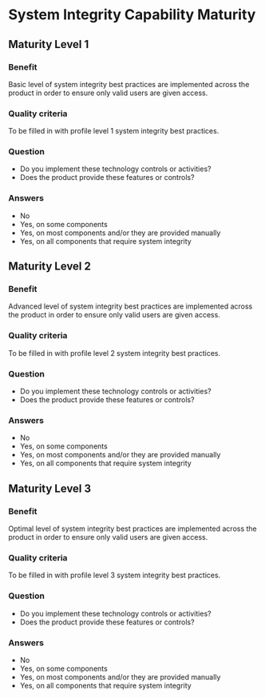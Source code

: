 # System Integrity Capability Maturity

## Maturity Level 1

### Benefit

Basic level of system integrity best practices are implemented across the product in order to ensure only valid users are given access.

### Quality criteria

To be filled in with profile level 1 system integrity best practices.

### Question

- Do you implement these technology controls or activities?
- Does the product provide these features or controls?

### Answers

- No
- Yes, on some components 
- Yes, on most components and/or they are provided manually
- Yes, on all components that require system integrity

## Maturity Level 2

### Benefit

Advanced level of system integrity best practices are implemented across the product in order to ensure only valid users are given access.

### Quality criteria

To be filled in with profile level 2 system integrity best practices.

### Question

- Do you implement these technology controls or activities?
- Does the product provide these features or controls?

### Answers

- No
- Yes, on some components 
- Yes, on most components and/or they are provided manually
- Yes, on all components that require system integrity

## Maturity Level 3

### Benefit

Optimal level of system integrity best practices are implemented across the product in order to ensure only valid users are given access.

### Quality criteria

To be filled in with profile level 3 system integrity best practices.

### Question

- Do you implement these technology controls or activities?
- Does the product provide these features or controls?

### Answers

- No
- Yes, on some components 
- Yes, on most components and/or they are provided manually
- Yes, on all components that require system integrity

